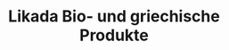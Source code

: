 ---
title: "Likada Bio- und griechische Produkte"
url: /duisburg/likada-bio-und-griechische-produkte/
shop: Lebensmittel
---
